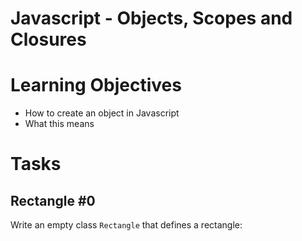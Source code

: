 # Javascript - Objects, Scopes and Closures

# Learning Objectives

* How to create an object in Javascript
* What this means

# Tasks

## Rectangle #0

Write an empty class `Rectangle` that defines a rectangle:
